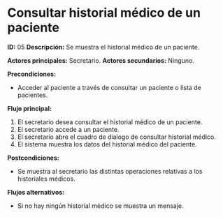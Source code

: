 # **Consultar historial médico de un paciente**
**ID:** 05 **Descripción:** Se muestra el historial médico de un paciente.

**Actores principales:** Secretario.    **Actores secundarios:** Ninguno.

**Precondiciones:**
- Acceder al paciente a través de consultar un paciente o lista de pacientes.

**Flujo principal:**
1. El secretario desea consultar el historial médico de un paciente.
2. El secretario accede a un paciente.
3. El secretario abre el cuadro de dialogo de consultar historial médico.
4. El sistema muestra los datos del historial médico del paciente.

**Postcondiciones:**
- Se muestra al secretario las distintas operaciones relativas a los historiales médicos.

**Flujos alternativos:**
- Si no hay ningún historial médico se muestra un mensaje.
